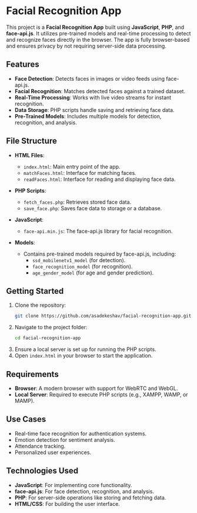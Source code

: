 # Facial Recognition App

This project is a **Facial Recognition App** built using **JavaScript**, **PHP**, and **face-api.js**. It utilizes pre-trained models and real-time processing to detect and recognize faces directly in the browser. The app is fully browser-based and ensures privacy by not requiring server-side data processing.

## Features
- **Face Detection**: Detects faces in images or video feeds using face-api.js.
- **Facial Recognition**: Matches detected faces against a trained dataset.
- **Real-Time Processing**: Works with live video streams for instant recognition.
- **Data Storage**: PHP scripts handle saving and retrieving face data.
- **Pre-Trained Models**: Includes multiple models for detection, recognition, and analysis.

## File Structure
- **HTML Files**:
  - `index.html`: Main entry point of the app.
  - `matchFaces.html`: Interface for matching faces.
  - `readFaces.html`: Interface for reading and displaying face data.
  
- **PHP Scripts**:
  - `fetch_faces.php`: Retrieves stored face data.
  - `save_face.php`: Saves face data to storage or a database.

- **JavaScript**:
  - `face-api.min.js`: The face-api.js library for facial recognition.

- **Models**:
  - Contains pre-trained models required by face-api.js, including:
    - `ssd_mobilenetv1_model` (for detection).
    - `face_recognition_model` (for recognition).
    - `age_gender_model` (for age and gender prediction).

## Getting Started
1. Clone the repository:
   ```bash
   git clone https://github.com/asadekeshav/facial-recognition-app.git
   ```
2. Navigate to the project folder:
   ```bash
   cd facial-recognition-app
   ```
3. Ensure a local server is set up for running the PHP scripts.
4. Open `index.html` in your browser to start the application.

## Requirements
- **Browser**: A modern browser with support for WebRTC and WebGL.
- **Local Server**: Required to execute PHP scripts (e.g., XAMPP, WAMP, or MAMP).

## Use Cases
- Real-time face recognition for authentication systems.
- Emotion detection for sentiment analysis.
- Attendance tracking.
- Personalized user experiences.

## Technologies Used
- **JavaScript**: For implementing core functionality.
- **face-api.js**: For face detection, recognition, and analysis.
- **PHP**: For server-side operations like storing and fetching data.
- **HTML/CSS**: For building the user interface.



